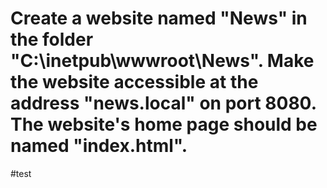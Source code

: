 # Create a website named "News" in the folder "C:\inetpub\wwwroot\News". Make the website accessible at the address "news.local" on port 8080. The website's home page should be named "index.html".
#test